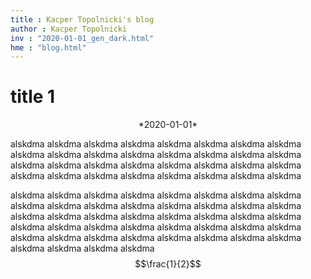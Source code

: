 ```yaml
---
title : Kacper Topolnicki's blog
author : Kacper Topolnicki
inv : "2020-01-01_gen_dark.html"
hme : "blog.html"
---
```



# title 1
<center>
*2020-01-01*
</center>

alskdma alskdma
alskdma alskdma
alskdma alskdma
alskdma alskdma
alskdma alskdma
alskdma alskdma
alskdma alskdma
alskdma alskdma
alskdma alskdma
alskdma alskdma
alskdma alskdma
alskdma alskdma
alskdma alskdma
alskdma alskdma
alskdma alskdma
alskdma alskdma


alskdma alskdma
alskdma alskdma
alskdma alskdma
alskdma alskdma
alskdma alskdma
alskdma alskdma
alskdma alskdma
alskdma alskdma
alskdma alskdma
alskdma alskdma
alskdma alskdma
alskdma alskdma
alskdma alskdma
alskdma alskdma
alskdma alskdma
alskdma alskdma
alskdma alskdma
alskdma alskdma
alskdma alskdma
alskdma alskdma
alskdma alskdma
alskdma alskdma
$$\frac{1}{2}$$

<!--BEGIN_HTML
<div>
  <div style="position:relative;padding-top:28.13%;">
	<iframe 
	   style="position:absolute;top:0;left:25%;width:50%;height:100%;" 
	   src="https://www.youtube.com/embed/2BIx2x-Q2fE" 
	   frameborder="0" 
	   allow="accelerometer; autoplay; clipboard-write; encrypted-media; gyroscope; picture-in-picture" 
	   allowfullscreen>
	</iframe>
  </div>
</div>
END_HTML-->


